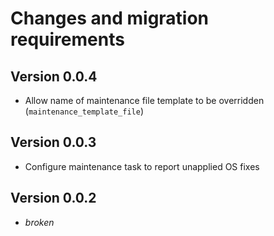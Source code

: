 # Changes and migration requirements

## Version 0.0.4

* Allow name of maintenance file template to be overridden (`maintenance_template_file`)
## Version 0.0.3

* Configure maintenance task to report unapplied OS fixes

## Version 0.0.2

* *broken*
